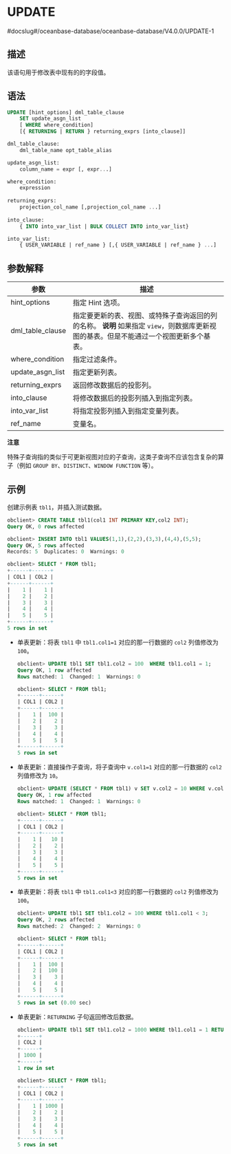 UPDATE 
===========================
#docslug#/oceanbase-database/oceanbase-database/V4.0.0/UPDATE-1


描述 
-----------

该语句用于修改表中现有的的字段值。

语法 
-----------

```sql
UPDATE [hint_options] dml_table_clause 
    SET update_asgn_list 
    [ WHERE where_condition]
    [{ RETURNING | RETURN } returning_exprs [into_clause]]

dml_table_clause:
    dml_table_name opt_table_alias

update_asgn_list:
    column_name = expr [, expr...]

where_condition:
    expression
    
returning_exprs:
    projection_col_name [,projection_col_name ...]
 
into_clause: 
    { INTO into_var_list | BULK COLLECT INTO into_var_list}

into_var_list:
    { USER_VARIABLE | ref_name } [,{ USER_VARIABLE | ref_name } ...]
```



参数解释 
-------------



|        参数        |                                                     描述                                                      |
|------------------|-------------------------------------------------------------------------------------------------------------|
| hint_options     | 指定 Hint 选项。                                                                                                 |
| dml_table_clause | 指定要更新的表、视图、或特殊子查询返回的列的名称。 **说明**  如果指定 `view`，则数据库更新视图的基表。但是不能通过一个视图更新多个基表。 |
| where_condition  | 指定过滤条件。                                                                                                     |
| update_asgn_list | 指定更新列表。                                                                                                     |
| returning_exprs  | 返回修改数据后的投影列。                                                                                                |
| into_clause      | 将修改数据后的投影列插入到指定列表。                                                                                          |
| into_var_list    | 将指定投影列插入到指定变量列表。                                                                                            |
| ref_name         | 变量名。                                                                                                        |


**注意**



特殊子查询指的类似于可更新视图对应的子查询，这类子查询不应该包含复杂的算子（例如 `GROUP BY`、`DISTINCT`、`WINDOW FUNCTION` 等）。

示例 
-----------

创建示例表 `tbl1`，并插入测试数据。

```sql
obclient> CREATE TABLE tbl1(col1 INT PRIMARY KEY,col2 INT);
Query OK, 0 rows affected

obclient> INSERT INTO tbl1 VALUES(1,1),(2,2),(3,3),(4,4),(5,5);
Query OK, 5 rows affected
Records: 5  Duplicates: 0  Warnings: 0

obclient> SELECT * FROM tbl1;
+------+------+
| COL1 | COL2 |
+------+------+
|    1 |    1 |
|    2 |    2 |
|    3 |    3 |
|    4 |    4 |
|    5 |    5 |
+------+------+
5 rows in set
```



* 单表更新：将表 `tbl1` 中 `tbl1.col1=1` 对应的那一行数据的 `col2` 列值修改为 `100`。

  ```sql
  obclient> UPDATE tbl1 SET tbl1.col2 = 100  WHERE tbl1.col1 = 1;
  Query OK, 1 row affected
  Rows matched: 1  Changed: 1  Warnings: 0
  
  obclient> SELECT * FROM tbl1;
  +------+------+
  | COL1 | COL2 |
  +------+------+
  |    1 |  100 |
  |    2 |    2 |
  |    3 |    3 |
  |    4 |    4 |
  |    5 |    5 |
  +------+------+
  5 rows in set
  ```

  




<!-- -->

* 单表更新：直接操作子查询，将子查询中 `v.col1=1` 对应的那一行数据的 `col2` 列值修改为 `10`。

  ```sql
  obclient> UPDATE (SELECT * FROM tbl1) v SET v.col2 = 10 WHERE v.col1 = 1;
  Query OK, 1 row affected
  Rows matched: 1  Changed: 1  Warnings: 0
  
  obclient> SELECT * FROM tbl1;
  +------+------+
  | COL1 | COL2 |
  +------+------+
  |    1 |   10 |
  |    2 |    2 |
  |    3 |    3 |
  |    4 |    4 |
  |    5 |    5 |
  +------+------+
  5 rows in set
  ```

  




<!-- -->

* 单表更新：将表 `tbl1` 中 `tbl1.col1<3` 对应的那一行数据的 `col2` 列值修改为 `100`。

  ```sql
  obclient> UPDATE tbl1 SET tbl1.col2 = 100 WHERE tbl1.col1 < 3;
  Query OK, 2 rows affected
  Rows matched: 2  Changed: 2  Warnings: 0
  
  obclient> SELECT * FROM tbl1;
  +------+------+
  | COL1 | COL2 |
  +------+------+
  |    1 |  100 |
  |    2 |  100 |
  |    3 |    3 |
  |    4 |    4 |
  |    5 |    5 |
  +------+------+
  5 rows in set (0.00 sec)
  ```

  

* 单表更新：`RETURNING` 子句返回修改后数据。

  ```sql
  obclient> UPDATE tbl1 SET tbl1.col2 = 1000 WHERE tbl1.col1 = 1 RETURNING col2;
  +------+
  | COL2 |
  +------+
  | 1000 |
  +------+
  1 row in set
  
  obclient> SELECT * FROM tbl1;
  +------+------+
  | COL1 | COL2 |
  +------+------+
  |    1 | 1000 |
  |    2 |    2 |
  |    3 |    3 |
  |    4 |    4 |
  |    5 |    5 |
  +------+------+
  5 rows in set
  ```

  




